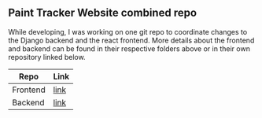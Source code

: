 ## Paint Tracker Website combined repo
While developing, I was working on one git repo to coordinate changes to the Django backend and the react frontend.
More details about the frontend and backend can be found in their respective folders above or in their own repository 
linked below.

| Repo | Link |
|------|------|
|Frontend|[link](https://github.com/danielhou13/paint-tracker-frontend)|
|Backend|[link](https://github.com/danielhou13/paint_backend)



